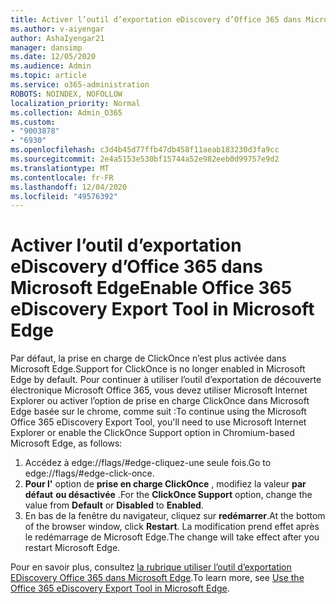 ```yaml
---
title: Activer l’outil d’exportation eDiscovery d’Office 365 dans Microsoft Edge
ms.author: v-aiyengar
author: AshaIyengar21
manager: dansimp
ms.date: 12/05/2020
ms.audience: Admin
ms.topic: article
ms.service: o365-administration
ROBOTS: NOINDEX, NOFOLLOW
localization_priority: Normal
ms.collection: Admin_O365
ms.custom:
- "9003878"
- "6930"
ms.openlocfilehash: c3d4b45d77ffb47db458f11aeab183230d3fa9cc
ms.sourcegitcommit: 2e4a5153e530bf15744a52e982eeb0d99757e9d2
ms.translationtype: MT
ms.contentlocale: fr-FR
ms.lasthandoff: 12/04/2020
ms.locfileid: "49576392"
---
```

# <a name="enable-office-365-ediscovery-export-tool-in-microsoft-edge"></a><span data-ttu-id="7c56d-102">Activer l’outil d’exportation eDiscovery d’Office 365 dans Microsoft Edge</span><span class="sxs-lookup"><span data-stu-id="7c56d-102">Enable Office 365 eDiscovery Export Tool in Microsoft Edge</span></span>

<span data-ttu-id="7c56d-103">Par défaut, la prise en charge de ClickOnce n’est plus activée dans Microsoft Edge.</span><span class="sxs-lookup"><span data-stu-id="7c56d-103">Support for ClickOnce is no longer enabled in Microsoft Edge by default.</span></span> <span data-ttu-id="7c56d-104">Pour continuer à utiliser l’outil d’exportation de découverte électronique Microsoft Office 365, vous devez utiliser Microsoft Internet Explorer ou activer l’option de prise en charge ClickOnce dans Microsoft Edge basée sur le chrome, comme suit :</span><span class="sxs-lookup"><span data-stu-id="7c56d-104">To continue using the Microsoft Office 365 eDiscovery Export Tool, you'll need to use Microsoft Internet Explorer or enable the ClickOnce Support option in Chromium-based Microsoft Edge, as follows:</span></span>

1. <span data-ttu-id="7c56d-105">Accédez à edge://flags/#edge-cliquez-une seule fois.</span><span class="sxs-lookup"><span data-stu-id="7c56d-105">Go to edge://flags/#edge-click-once.</span></span>
1. <span data-ttu-id="7c56d-106">**Pour l'** option de **prise en charge ClickOnce** , modifiez la valeur **par défaut** **ou désactivée** .</span><span class="sxs-lookup"><span data-stu-id="7c56d-106">For the **ClickOnce Support** option, change the value from **Default** or **Disabled** to **Enabled**.</span></span>
1. <span data-ttu-id="7c56d-107">En bas de la fenêtre du navigateur, cliquez sur **redémarrer**.</span><span class="sxs-lookup"><span data-stu-id="7c56d-107">At the bottom of the browser window, click **Restart**.</span></span> <span data-ttu-id="7c56d-108">La modification prend effet après le redémarrage de Microsoft Edge.</span><span class="sxs-lookup"><span data-stu-id="7c56d-108">The change will take effect after you restart Microsoft Edge.</span></span>

<span data-ttu-id="7c56d-109">Pour en savoir plus, consultez [la rubrique utiliser l’outil d’exportation EDiscovery Office 365 dans Microsoft Edge](https://go.microsoft.com/fwlink/?linkid=2111611).</span><span class="sxs-lookup"><span data-stu-id="7c56d-109">To learn more, see [Use the Office 365 eDiscovery Export Tool in Microsoft Edge](https://go.microsoft.com/fwlink/?linkid=2111611).</span></span>
